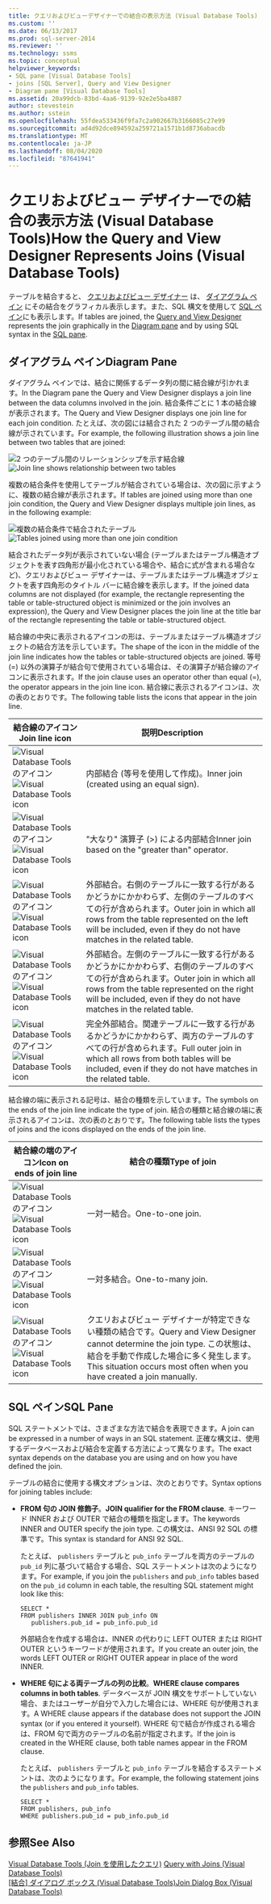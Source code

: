 ```yaml
---
title: クエリおよびビューデザイナーでの結合の表示方法 (Visual Database Tools) |Microsoft Docs
ms.custom: ''
ms.date: 06/13/2017
ms.prod: sql-server-2014
ms.reviewer: ''
ms.technology: ssms
ms.topic: conceptual
helpviewer_keywords:
- SQL pane [Visual Database Tools]
- joins [SQL Server], Query and View Designer
- Diagram pane [Visual Database Tools]
ms.assetid: 20a99dcb-83bd-4aa6-9139-92e2e5ba4887
author: stevestein
ms.author: sstein
ms.openlocfilehash: 55fdea533436f9fa7c2a902667b3166085c27e99
ms.sourcegitcommit: ad4d92dce894592a259721a1571b1d8736abacdb
ms.translationtype: MT
ms.contentlocale: ja-JP
ms.lasthandoff: 08/04/2020
ms.locfileid: "87641941"
---
```

# <a name="how-the-query-and-view-designer-represents-joins-visual-database-tools"></a><span data-ttu-id="981d2-102">クエリおよびビュー デザイナーでの結合の表示方法 (Visual Database Tools)</span><span class="sxs-lookup"><span data-stu-id="981d2-102">How the Query and View Designer Represents Joins (Visual Database Tools)</span></span>
  <span data-ttu-id="981d2-103">テーブルを結合すると、 [クエリおよびビュー デザイナー](visual-database-tools.md) は、 [ダイアグラム ペイン](diagram-pane-visual-database-tools.md) にその結合をグラフィカル表示します。また、SQL 構文を使用して [SQL ペイン](sql-pane-visual-database-tools.md)にも表示します。</span><span class="sxs-lookup"><span data-stu-id="981d2-103">If tables are joined, the [Query and View Designer](visual-database-tools.md) represents the join graphically in the [Diagram pane](diagram-pane-visual-database-tools.md) and by using SQL syntax in the [SQL pane](sql-pane-visual-database-tools.md).</span></span>  
  
## <a name="diagram-pane"></a><span data-ttu-id="981d2-104">ダイアグラム ペイン</span><span class="sxs-lookup"><span data-stu-id="981d2-104">Diagram Pane</span></span>  
 <span data-ttu-id="981d2-105">ダイアグラム ペインでは、結合に関係するデータ列の間に結合線が引かれます。</span><span class="sxs-lookup"><span data-stu-id="981d2-105">In the Diagram pane the Query and View Designer displays a join line between the data columns involved in the join.</span></span> <span data-ttu-id="981d2-106">結合条件ごとに 1 本の結合線が表示されます。</span><span class="sxs-lookup"><span data-stu-id="981d2-106">The Query and View Designer displays one join line for each join condition.</span></span> <span data-ttu-id="981d2-107">たとえば、次の図には結合された 2 つのテーブル間の結合線が示されています。</span><span class="sxs-lookup"><span data-stu-id="981d2-107">For example, the following illustration shows a join line between two tables that are joined:</span></span>  
  
 <span data-ttu-id="981d2-108">![2 つのテーブル間のリレーションシップを示す結合線](../../database-engine/media//dv3wbig.gif "2 つのテーブル間のリレーションシップを示す結合線")</span><span class="sxs-lookup"><span data-stu-id="981d2-108">![Join line shows relationship between two tables](../../database-engine/media//dv3wbig.gif "Join line shows relationship between two tables")</span></span>  
  
 <span data-ttu-id="981d2-109">複数の結合条件を使用してテーブルが結合されている場合は、次の図に示すように、複数の結合線が表示されます。</span><span class="sxs-lookup"><span data-stu-id="981d2-109">If tables are joined using more than one join condition, the Query and View Designer displays multiple join lines, as in the following example:</span></span>  
  
 <span data-ttu-id="981d2-110">![複数の結合条件で結合されたテーブル](../../database-engine/media//dv3w9n1.gif "複数の結合条件を使用して結合されたテーブル")</span><span class="sxs-lookup"><span data-stu-id="981d2-110">![Tables joined using more than one join condition](../../database-engine/media//dv3w9n1.gif "Tables joined using more than one join condition")</span></span>  
  
 <span data-ttu-id="981d2-111">結合されたデータ列が表示されていない場合 (テーブルまたはテーブル構造オブジェクトを表す四角形が最小化されている場合や、結合に式が含まれる場合など)、クエリおよびビュー デザイナーは、テーブルまたはテーブル構造オブジェクトを表す四角形のタイトル バーに結合線を表示します。</span><span class="sxs-lookup"><span data-stu-id="981d2-111">If the joined data columns are not displayed (for example, the rectangle representing the table or table-structured object is minimized or the join involves an expression), the Query and View Designer places the join line at the title bar of the rectangle representing the table or table-structured object.</span></span>  
  
 <span data-ttu-id="981d2-112">結合線の中央に表示されるアイコンの形は、テーブルまたはテーブル構造オブジェクトの結合方法を示しています。</span><span class="sxs-lookup"><span data-stu-id="981d2-112">The shape of the icon in the middle of the join line indicates how the tables or table-structured objects are joined.</span></span> <span data-ttu-id="981d2-113">等号 (=) 以外の演算子が結合句で使用されている場合は、その演算子が結合線のアイコンに表示されます。</span><span class="sxs-lookup"><span data-stu-id="981d2-113">If the join clause uses an operator other than equal (=), the operator appears in the join line icon.</span></span> <span data-ttu-id="981d2-114">結合線に表示されるアイコンは、次の表のとおりです。</span><span class="sxs-lookup"><span data-stu-id="981d2-114">The following table lists the icons that appear in the join line.</span></span>  
  
|<span data-ttu-id="981d2-115">**結合線のアイコン**</span><span class="sxs-lookup"><span data-stu-id="981d2-115">**Join line icon**</span></span>|<span data-ttu-id="981d2-116">**説明**</span><span class="sxs-lookup"><span data-stu-id="981d2-116">**Description**</span></span>|  
|------------------------|---------------------|  
|<span data-ttu-id="981d2-117">![Visual Database Tools のアイコン](../../database-engine/media//dv3wbih.gif "Visual Database Tools のアイコン")</span><span class="sxs-lookup"><span data-stu-id="981d2-117">![Visual Database Tools icon](../../database-engine/media//dv3wbih.gif "Visual Database Tools icon")</span></span>|<span data-ttu-id="981d2-118">内部結合 (等号を使用して作成)。</span><span class="sxs-lookup"><span data-stu-id="981d2-118">Inner join (created using an equal sign).</span></span>|  
|<span data-ttu-id="981d2-119">![Visual Database Tools のアイコン](../../database-engine/media//dv3wbii.gif "Visual Database Tools のアイコン")</span><span class="sxs-lookup"><span data-stu-id="981d2-119">![Visual Database Tools icon](../../database-engine/media//dv3wbii.gif "Visual Database Tools icon")</span></span>|<span data-ttu-id="981d2-120">"大なり" 演算子 (>) による内部結合</span><span class="sxs-lookup"><span data-stu-id="981d2-120">Inner join based on the "greater than" operator.</span></span>|  
|<span data-ttu-id="981d2-121">![Visual Database Tools のアイコン](../../database-engine/media//dv3wbij.gif "Visual Database Tools のアイコン")</span><span class="sxs-lookup"><span data-stu-id="981d2-121">![Visual Database Tools icon](../../database-engine/media//dv3wbij.gif "Visual Database Tools icon")</span></span>|<span data-ttu-id="981d2-122">外部結合。右側のテーブルに一致する行があるかどうかにかかわらず、左側のテーブルのすべての行が含められます。</span><span class="sxs-lookup"><span data-stu-id="981d2-122">Outer join in which all rows from the table represented on the left will be included, even if they do not have matches in the related table.</span></span>|  
|<span data-ttu-id="981d2-123">![Visual Database Tools のアイコン](../../database-engine/media//dv3wbik.gif "Visual Database Tools のアイコン")</span><span class="sxs-lookup"><span data-stu-id="981d2-123">![Visual Database Tools icon](../../database-engine/media//dv3wbik.gif "Visual Database Tools icon")</span></span>|<span data-ttu-id="981d2-124">外部結合。左側のテーブルに一致する行があるかどうかにかかわらず、右側のテーブルのすべての行が含められます。</span><span class="sxs-lookup"><span data-stu-id="981d2-124">Outer join in which all rows from the table represented on the right will be included, even if they do not have matches in the related table.</span></span>|  
|<span data-ttu-id="981d2-125">![Visual Database Tools のアイコン](../../database-engine/media//dv3wbil.gif "Visual Database Tools のアイコン")</span><span class="sxs-lookup"><span data-stu-id="981d2-125">![Visual Database Tools icon](../../database-engine/media//dv3wbil.gif "Visual Database Tools icon")</span></span>|<span data-ttu-id="981d2-126">完全外部結合。関連テーブルに一致する行があるかどうかにかかわらず、両方のテーブルのすべての行が含められます。</span><span class="sxs-lookup"><span data-stu-id="981d2-126">Full outer join in which all rows from both tables will be included, even if they do not have matches in the related table.</span></span>|  
  
 <span data-ttu-id="981d2-127">結合線の端に表示される記号は、結合の種類を示しています。</span><span class="sxs-lookup"><span data-stu-id="981d2-127">The symbols on the ends of the join line indicate the type of join.</span></span> <span data-ttu-id="981d2-128">結合の種類と結合線の端に表示されるアイコンは、次の表のとおりです。</span><span class="sxs-lookup"><span data-stu-id="981d2-128">The following table lists the types of joins and the icons displayed on the ends of the join line.</span></span>  
  
|<span data-ttu-id="981d2-129">**結合線の端のアイコン**</span><span class="sxs-lookup"><span data-stu-id="981d2-129">**Icon on ends of join line**</span></span>|<span data-ttu-id="981d2-130">**結合の種類**</span><span class="sxs-lookup"><span data-stu-id="981d2-130">**Type of join**</span></span>|  
|-----------------------------------|----------------------|  
|<span data-ttu-id="981d2-131">![Visual Database Tools のアイコン](../../database-engine/media//dv3wbim.gif "Visual Database Tools のアイコン")</span><span class="sxs-lookup"><span data-stu-id="981d2-131">![Visual Database Tools icon](../../database-engine/media//dv3wbim.gif "Visual Database Tools icon")</span></span>|<span data-ttu-id="981d2-132">一対一結合。</span><span class="sxs-lookup"><span data-stu-id="981d2-132">One-to-one join.</span></span>|  
|<span data-ttu-id="981d2-133">![Visual Database Tools のアイコン](../../database-engine/media//dv3wbin.gif "Visual Database Tools のアイコン")</span><span class="sxs-lookup"><span data-stu-id="981d2-133">![Visual Database Tools icon](../../database-engine/media//dv3wbin.gif "Visual Database Tools icon")</span></span>|<span data-ttu-id="981d2-134">一対多結合。</span><span class="sxs-lookup"><span data-stu-id="981d2-134">One-to-many join.</span></span>|  
|<span data-ttu-id="981d2-135">![Visual Database Tools のアイコン](../../database-engine/media//dv3wbio.gif "Visual Database Tools のアイコン")</span><span class="sxs-lookup"><span data-stu-id="981d2-135">![Visual Database Tools icon](../../database-engine/media//dv3wbio.gif "Visual Database Tools icon")</span></span>|<span data-ttu-id="981d2-136">クエリおよびビュー デザイナーが特定できない種類の結合です。</span><span class="sxs-lookup"><span data-stu-id="981d2-136">Query and View Designer cannot determine the join type.</span></span> <span data-ttu-id="981d2-137">この状態は、結合を手動で作成した場合に多く発生します。</span><span class="sxs-lookup"><span data-stu-id="981d2-137">This situation occurs most often when you have created a join manually.</span></span>|  
  
## <a name="sql-pane"></a><span data-ttu-id="981d2-138">SQL ペイン</span><span class="sxs-lookup"><span data-stu-id="981d2-138">SQL Pane</span></span>  
 <span data-ttu-id="981d2-139">SQL ステートメントでは、さまざまな方法で結合を表現できます。</span><span class="sxs-lookup"><span data-stu-id="981d2-139">A join can be expressed in a number of ways in an SQL statement.</span></span> <span data-ttu-id="981d2-140">正確な構文は、使用するデータベースおよび結合を定義する方法によって異なります。</span><span class="sxs-lookup"><span data-stu-id="981d2-140">The exact syntax depends on the database you are using and on how you have defined the join.</span></span>  
  
 <span data-ttu-id="981d2-141">テーブルの結合に使用する構文オプションは、次のとおりです。</span><span class="sxs-lookup"><span data-stu-id="981d2-141">Syntax options for joining tables include:</span></span>  
  
-   <span data-ttu-id="981d2-142">**FROM 句の JOIN 修飾子**。</span><span class="sxs-lookup"><span data-stu-id="981d2-142">**JOIN qualifier for the FROM clause**.</span></span>   <span data-ttu-id="981d2-143">キーワード INNER および OUTER で結合の種類を指定します。</span><span class="sxs-lookup"><span data-stu-id="981d2-143">The keywords INNER and OUTER specify the join type.</span></span> <span data-ttu-id="981d2-144">この構文は、ANSI 92 SQL の標準です。</span><span class="sxs-lookup"><span data-stu-id="981d2-144">This syntax is standard for ANSI 92 SQL.</span></span>  
  
     <span data-ttu-id="981d2-145">たとえば、 `publishers` テーブルと `pub_info` テーブルを両方のテーブルの `pub_id` 列に基づいて結合する場合、SQL ステートメントは次のようになります。</span><span class="sxs-lookup"><span data-stu-id="981d2-145">For example, if you join the `publishers` and `pub_info` tables based on the `pub_id` column in each table, the resulting SQL statement might look like this:</span></span>  
  
    ```  
    SELECT *  
    FROM publishers INNER JOIN pub_info ON  
       publishers.pub_id = pub_info.pub_id  
    ```  
  
     <span data-ttu-id="981d2-146">外部結合を作成する場合は、INNER の代わりに LEFT OUTER または RIGHT OUTER というキーワードが使用されます。</span><span class="sxs-lookup"><span data-stu-id="981d2-146">If you create an outer join, the words LEFT OUTER or RIGHT OUTER appear in place of the word INNER.</span></span>  
  
-   <span data-ttu-id="981d2-147">**WHERE 句による両テーブルの列の比較**。</span><span class="sxs-lookup"><span data-stu-id="981d2-147">**WHERE clause compares columns in both tables**.</span></span>   <span data-ttu-id="981d2-148">データベースが JOIN 構文をサポートしていない場合、またはユーザーが自分で入力した場合には、WHERE 句が使用されます。</span><span class="sxs-lookup"><span data-stu-id="981d2-148">A WHERE clause appears if the database does not support the JOIN syntax (or if you entered it yourself).</span></span> <span data-ttu-id="981d2-149">WHERE 句で結合が作成される場合は、FROM 句で両方のテーブルの名前が指定されます。</span><span class="sxs-lookup"><span data-stu-id="981d2-149">If the join is created in the WHERE clause, both table names appear in the FROM clause.</span></span>  
  
     <span data-ttu-id="981d2-150">たとえば、 `publishers` テーブルと `pub_info` テーブルを結合するステートメントは、次のようになります。</span><span class="sxs-lookup"><span data-stu-id="981d2-150">For example, the following statement joins the `publishers` and `pub_info` tables.</span></span>  
  
    ```  
    SELECT *  
    FROM publishers, pub_info  
    WHERE publishers.pub_id = pub_info.pub_id  
    ```  
  
## <a name="see-also"></a><span data-ttu-id="981d2-151">参照</span><span class="sxs-lookup"><span data-stu-id="981d2-151">See Also</span></span>  
 <span data-ttu-id="981d2-152">[Visual Database Tools &#40;Join を使用したクエリ&#41;](query-with-joins-visual-database-tools.md) </span><span class="sxs-lookup"><span data-stu-id="981d2-152">[Query with Joins &#40;Visual Database Tools&#41;](query-with-joins-visual-database-tools.md) </span></span>  
 <span data-ttu-id="981d2-153">[[結合] ダイアログ ボックス (Visual Database Tools)](join-dialog-box-visual-database-tools.md)</span><span class="sxs-lookup"><span data-stu-id="981d2-153">[Join Dialog Box &#40;Visual Database Tools&#41;](join-dialog-box-visual-database-tools.md)</span></span>  
  
  
